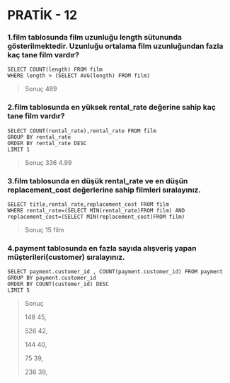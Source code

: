 # PRATİK - 12
### 1.film tablosunda film uzunluğu length sütununda gösterilmektedir. Uzunluğu ortalama film uzunluğundan fazla kaç tane film vardır?
```
SELECT COUNT(length) FROM film
WHERE length > (SELECT AVG(length) FROM film)
```
>Sonuç 489

### 2.film tablosunda en yüksek rental_rate değerine sahip kaç tane film vardır?
```
SELECT COUNT(rental_rate),rental_rate FROM film
GROUP BY rental_rate
ORDER BY rental_rate DESC
LIMIT 1
```
>Sonuç 336	4.99



### 3.film tablosunda en düşük rental_rate ve en düşün replacement_cost değerlerine sahip filmleri sıralayınız.
```
SELECT title,rental_rate,replacement_cost FROM film
WHERE rental_rate=(SELECT MIN(rental_rate)FROM film) AND
replacement_cost=(SELECT MIN(replacement_cost)FROM film)
```
>Sonuç 15 film

### 4.payment tablosunda en fazla sayıda alışveriş yapan müşterileri(customer) sıralayınız.
```
SELECT payment.customer_id , COUNT(payment.customer_id) FROM payment
GROUP BY payment.customer_id
ORDER BY COUNT(customer_id) DESC
LIMIT 5
```
>Sonuç
>
>148	45,
>
>526	42,
> 
>144	40,
> 
>75 	39,
> 
>236	39,

